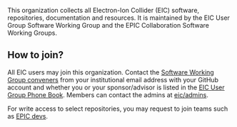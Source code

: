 This organization collects all Electron-Ion Collider (EIC) software, repositories, documentation and resources. It is maintained by the EIC User Group Software Working Group and the EPIC Collaboration Software Working Groups.

## How to join?

All EIC users may join this organization. Contact the [Software Working Group conveners](mailto:eicug-software-conveners@eicug.org) from your institutional email address with your GitHub account and whether you or your sponsor/advisor is listed in the [EIC User Group Phone Book](https://phonebook.sdcc.bnl.gov/eic/client/). Members can contact the admins at [eic/admins](https://github.com/orgs/eic/teams/admins).

For write access to select repositories, you may request to join teams such as [EPIC devs](https://github.com/orgs/eic/teams/epic-devs).
